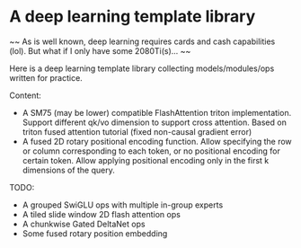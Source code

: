 # A deep learning template library

~~ As is well known, deep learning requires cards and cash capabilities (lol). But what if I only have some 2080Ti(s)... ~~

Here is a deep learning template library collecting models/modules/ops written for practice. 

Content:

- A SM75 (may be lower) compatible FlashAttention triton implementation. Support different qk/vo dimension to support cross attention. Based on triton fused attention tutorial (fixed non-causal gradient error)
- A fused 2D rotary positional encoding function. Allow specifying the row or column corresponding to each token, or no positional encoding for certain token. Allow applying positional encoding only in the first k dimensions of the query.

TODO:

- A grouped SwiGLU ops with multiple in-group experts
- A tiled slide window 2D flash attention ops
- A chunkwise Gated DeltaNet ops
- Some fused rotary position embedding 
